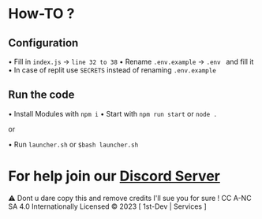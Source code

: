 <!-- @format -->

# How-TO ?

## Configuration
• Fill in `index.js` -> `line 32 to 38`
• Rename `.env.example` -> `.env ` and fill it
• In case of replit use `SECRETS` instead of renaming `.env.example`

## Run the code
• Install Modules with `npm i`
• Start with `npm run start` or `node .`

or

• Run `launcher.sh` or `$bash launcher.sh`

# For help join our [Discord Server](https://discord.gg/1st-dev-services-952570101784281139)

⚠️ Dont u dare copy this and remove credits I'll sue you for sure !
CC A-NC SA 4.0 Internationally Licensed © 2023 [ 1st-Dev | Services ]
